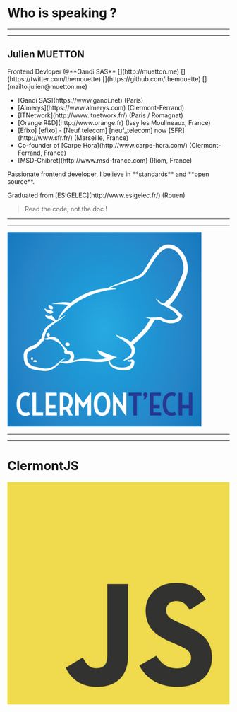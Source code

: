 Who is speaking ?
=================

---------------
---

<!-- .slide: class="speaker" -->

## Julien MUETTON

<p class="headline">
Frontend Devloper @**Gandi SAS**
<span class="social">
[<i class="fa fa-user"></i>](http://muetton.me)
[<i class="fa fa-twitter-square"></i>](https://twitter.com/themouette)
[<i class="fa fa-github-square"></i>](https://github.com/themouette)
[<i class="fa fa-envelope-o"></i>](mailto:julien@muetton.me)
<span>
</p>

<div class="two-columns">
<div class="jobs">
<ul>
    <li>[Gandi SAS](https://www.gandi.net) <span class="location">(Paris)</span></li>
    <li>[Almerys](https://www.almerys.com) <span class="location">(Clermont-Ferrand)</span></li>
    <li>[ITNetwork](http://www.itnetwork.fr/) <span class="location">(Paris / Romagnat)</span></li>
    <li>[Orange R&D](http://www.orange.fr) <span class="location">(Issy les Moulineaux, France)</span></li>
    <li>[Efixo] [efixo] - [Neuf telecom] [neuf_telecom] now [SFR](http://www.sfr.fr/) <span class="location">(Marseille, France)</span></li>
    <li>Co-founder of [Carpe Hora](http://www.carpe-hora.com/) <span class="location">(Clermont-Ferrand, France)</span></li>
    <li>[MSD-Chibret](http://www.msd-france.com) <span class="location">(Riom, France)</span></li>
</ul>
</div>
<div class="presentation">
    <p class="define">
        Passionate frontend developer, I believe in **standards** and **open source**.
    </p>
    <p class="graduated">
        Graduated from [ESIGELEC](http://www.esigelec.fr/) <span class="location">(Rouen)</span>
    </p>
</div>
</div>

> Read the code, not the doc !

[efixo]: http://www.efixo.com/presse.html
[neuf_telecom]: http://fr.wikipedia.org/wiki/Neuf_(entreprise)

---
---

[![Clermont'ech](img/clermontech.png)](http://clermontech.org) <!-- .element: style="height:500px;display:block;" -->

---
---

# ClermontJS

[![ClermontJS](img/jslogo.jpg)](https://twitter.com/ClermontJS) <!-- .element: style="height:300px;display:block;" -->


